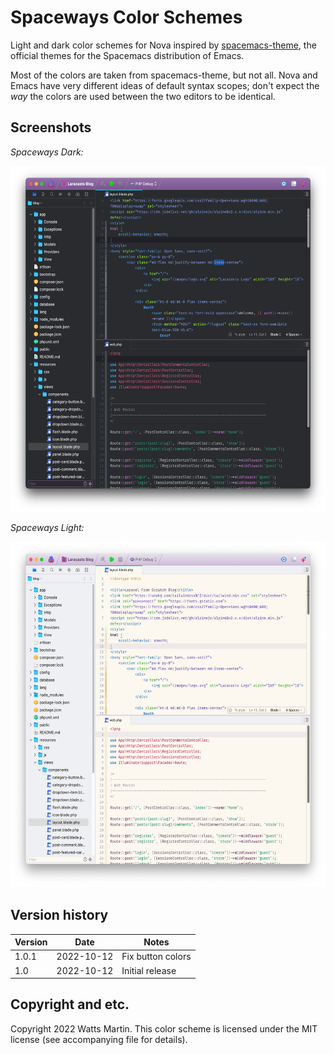 # Spaceways Color Schemes

Light and dark color schemes for Nova inspired by [spacemacs-theme][1], the official themes for the Spacemacs distribution of Emacs.

[1]: https://github.com/nashamri/spacemacs-theme

Most of the colors are taken from spacemacs-theme, but not all. Nova and Emacs have very different ideas of default syntax scopes; don't expect the _way_ the colors are used between the two editors to be identical.

## Screenshots

_Spaceways Dark:_

<img src="./images/spaceways-dark.png" width="582" height="553" alt=""/>

_Spaceways Light:_

<img src="./images/spaceways-light.png" width="582" height="553" alt=""/>

## Version history

| Version | Date       | Notes             |
|---------|------------|-------------------|
| 1.0.1   | 2022-10-12 | Fix button colors |
| 1.0     | 2022-10-12 | Initial release   |

## Copyright and etc.

Copyright 2022 Watts Martin. This color scheme is licensed under the MIT license (see accompanying file for details).
